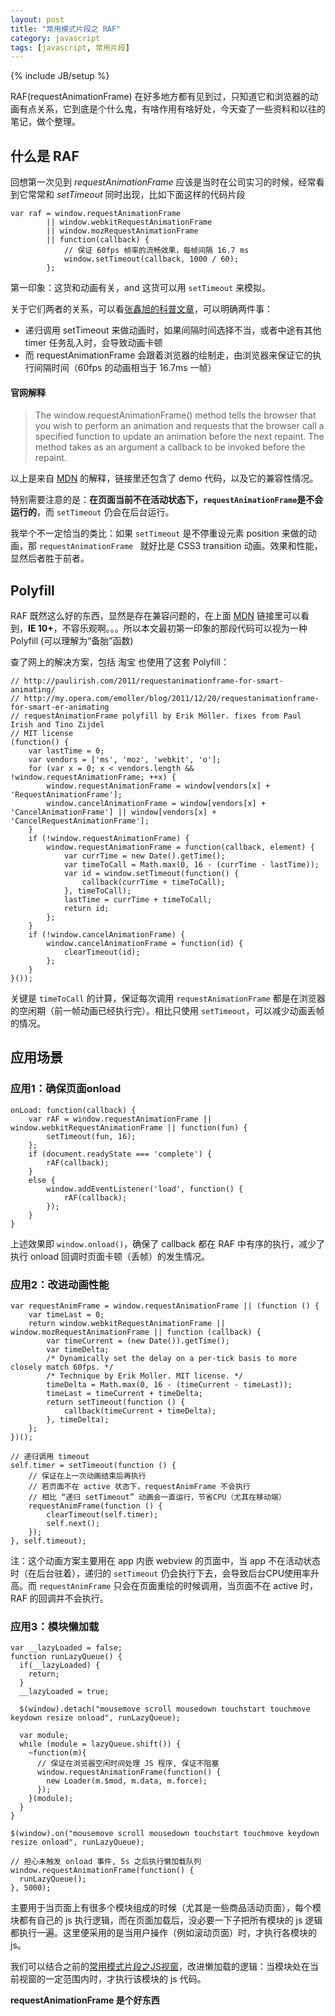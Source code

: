 ```yaml
---
layout: post
title: "常用模式片段之 RAF"
category: javascript
tags: [javascript, 常用片段]
---
```

{% include JB/setup %}

RAF(requestAnimationFrame) 在好多地方都有见到过，只知道它和浏览器的动画有点关系，它到底是个什么鬼，有啥作用有啥好处，今天查了一些资料和以往的笔记，做个整理。

<!-- break -->

什么是 RAF
----------
回想第一次见到 *requestAnimationFrame* 应该是当时在公司实习的时候，经常看到它常常和 *setTimeout* 同时出现，比如下面这样的代码片段

```
var raf = window.requestAnimationFrame
        || window.webkitRequestAnimationFrame
        || window.mozRequestAnimationFrame
        || function(callback) {
    		// 保证 60fps 帧率的流畅效果，每帧间隔 16.7 ms
            window.setTimeout(callback, 1000 / 60);
        };
```

第一印象：这货和动画有关，and 这货可以用 `setTimeout` 来模拟。

关于它们两者的关系，可以看[张鑫旭的科普文章](http://www.zhangxinxu.com/wordpress/2013/09/css3-animation-requestanimationframe-tween-%E5%8A%A8%E7%94%BB%E7%AE%97%E6%B3%95/)，可以明确两件事：

- 递归调用 setTimeout 来做动画时，如果间隔时间选择不当，或者中途有其他 timer 任务乱入时，会导致动画卡顿
- 而 requestAnimationFrame 会跟着浏览器的绘制走，由浏览器来保证它的执行间隔时间（60fps 的动画相当于 16.7ms 一帧）

#### 官网解释

> The window.requestAnimationFrame() method tells the browser that you wish to perform an animation and requests that the browser call a specified function to update an animation before the next repaint. The method takes as an argument a callback to be invoked before the repaint.

以上是来自 [MDN](https://developer.mozilla.org/en-US/docs/Web/API/window/requestAnimationFrame) 的解释，链接里还包含了 demo 代码，以及它的兼容性情况。

特别需要注意的是：**在页面当前不在活动状态下，`requestAnimationFrame`是不会运行的**，而 `setTimeout` 仍会在后台运行。

我举个不一定恰当的类比：如果 `setTimeout` 是不停重设元素 position 来做的动画，那 `requestAnimationFrame ` 就好比是 CSS3 transition 动画。效果和性能，显然后者胜于前者。


Polyfill
---------
RAF 既然这么好的东西，显然是存在兼容问题的，在上面 [MDN](https://developer.mozilla.org/en-US/docs/Web/API/window/requestAnimationFrame) 链接里可以看到，**IE 10+**，不容乐观啊。。。所以本文最初第一印象的那段代码可以视为一种 Polyfill (可以理解为“备胎”函数)

查了网上的解决方案，包括 淘宝 也使用了这套 Polyfill：

```
// http://paulirish.com/2011/requestanimationframe-for-smart-animating/
// http://my.opera.com/emoller/blog/2011/12/20/requestanimationframe-for-smart-er-animating
// requestAnimationFrame polyfill by Erik Möller. fixes from Paul Irish and Tino Zijdel
// MIT license
(function() {
    var lastTime = 0;
    var vendors = ['ms', 'moz', 'webkit', 'o'];
    for (var x = 0; x < vendors.length && !window.requestAnimationFrame; ++x) {
        window.requestAnimationFrame = window[vendors[x] + 'RequestAnimationFrame'];
        window.cancelAnimationFrame = window[vendors[x] + 'CancelAnimationFrame'] || window[vendors[x] + 'CancelRequestAnimationFrame'];
    }
    if (!window.requestAnimationFrame) {
	    window.requestAnimationFrame = function(callback, element) {
	        var currTime = new Date().getTime();
	        var timeToCall = Math.max(0, 16 - (currTime - lastTime));
	        var id = window.setTimeout(function() {
	            callback(currTime + timeToCall);
	        }, timeToCall);
	        lastTime = currTime + timeToCall;
	        return id;
	    };
    }
    if (!window.cancelAnimationFrame) {
	    window.cancelAnimationFrame = function(id) {
	        clearTimeout(id);
	    };
    }
}());
```

关键是 `timeToCall` 的计算，保证每次调用 `requestAnimationFrame` 都是在浏览器的空闲期（前一帧动画已经执行完）。相比只使用 `setTimeout`，可以减少动画丢帧的情况。


应用场景
--------

### 应用1：确保页面onload

```
onLoad: function(callback) {
    var rAF = window.requestAnimationFrame || window.webkitRequestAnimationFrame || function(fun) {
        setTimeout(fun, 16);
    };
    if (document.readyState === 'complete') {
        rAF(callback);
    }
    else {
        window.addEventListener('load', function() {
            rAF(callback);
        });
    }
}
```

上述效果即 `window.onload()`，确保了 callback 都在 RAF 中有序的执行，减少了执行 onload 回调时页面卡顿（丢帧）的发生情况。

### 应用2：改进动画性能

```
var requestAnimFrame = window.requestAnimationFrame || (function () {
    var timeLast = 0;
    return window.webkitRequestAnimationFrame || window.mozRequestAnimationFrame || function (callback) {
        var timeCurrent = (new Date()).getTime();
        var timeDelta;
        /* Dynamically set the delay on a per-tick basis to more closely match 60fps. */
        /* Technique by Erik Moller. MIT license. */
        timeDelta = Math.max(0, 16 - (timeCurrent - timeLast));
        timeLast = timeCurrent + timeDelta;
        return setTimeout(function () {
            callback(timeCurrent + timeDelta);
        }, timeDelta);
    };
})();

// 递归调用 timeout
self.timer = setTimeout(function () {
    // 保证在上一次动画结束后再执行
    // 若页面不在 active 状态下，requestAnimFrame 不会执行
    // 相比 “递归 setTimeout” 动画会一直运行，节省CPU（尤其在移动端）
    requestAnimFrame(function () {
        clearTimeout(self.timer);
        self.next();
    });
}, self.timeout);
```

注：这个动画方案主要用在 app 内嵌 webview 的页面中，当 app 不在活动状态时（在后台驻着），递归的 `setTimeout` 仍会执行下去，会导致后台CPU使用率升高。而 `requestAnimFrame` 只会在页面重绘的时候调用，当页面不在 active 时，RAF 的回调并不会执行。

### 应用3：模块懒加载

```
var __lazyLoaded = false;
function runLazyQueue() {
  if(__lazyLoaded) {
    return;
  }
  __lazyLoaded = true;
  
  $(window).detach("mousemove scroll mousedown touchstart touchmove keydown resize onload", runLazyQueue);
  
  var module;
  while (module = lazyQueue.shift()) {
    ~function(m){
      // 保证在浏览器空闲时间处理 JS 程序, 保证不阻塞
      window.requestAnimationFrame(function() {
        new Loader(m.$mod, m.data, m.force);
      });
    }(module);
  }
}

$(window).on("mousemove scroll mousedown touchstart touchmove keydown resize onload", runLazyQueue);

// 担心未触发 onload 事件, 5s 之后执行懒加载队列
window.requestAnimationFrame(function() {
  runLazyQueue();
}, 5000);
```

主要用于当页面上有很多个模块组成的时候（尤其是一些商品活动页面），每个模块都有自己的 js 执行逻辑，而在页面加载后，没必要一下子把所有模块的 js 逻辑都执行一遍。这里便采用的是当用户操作（例如滚动页面）时，才执行各模块的 js。

我们可以结合之前的[常用模式片段之JS视窗](/blog/2016/10/24/code-patterns-of-js-viewport)，改进懒加载的逻辑：当模块处在当前视窗的一定范围内时，才执行该模块的 js 代码。

**requestAnimationFrame 是个好东西**
